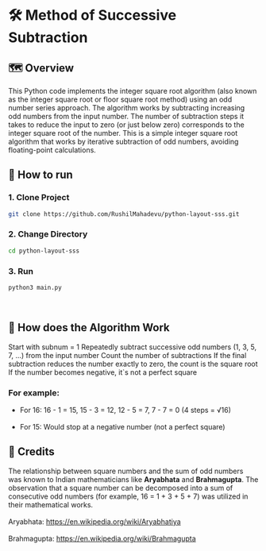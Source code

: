 # 🛠️ Method of Successive Subtraction 
## 🗺️ Overview

This Python code implements the integer square root algorithm (also known as the integer square root or floor square root method) using an odd number series approach. The algorithm works by subtracting increasing odd numbers from the input number. The number of subtraction steps it takes to reduce the input to zero (or just below zero) corresponds to the integer square root of the number. This is a simple integer square root algorithm that works by iterative subtraction of odd numbers, avoiding floating-point calculations.
<br />

## 🚀 How to run
### 1. Clone Project
``` bash
git clone https://github.com/RushilMahadevu/python-layout-sss.git
```

### 2. Change Directory
``` bash
cd python-layout-sss
```

### 3. Run
``` bash
python3 main.py
```

<br />

## 📝 How does the Algorithm Work

Start with subnum = 1
Repeatedly subtract successive odd numbers (1, 3, 5, 7, ...) from the input number
Count the number of subtractions
If the final subtraction reduces the number exactly to zero, the count is the square root
If the number becomes negative, it`s not a perfect square

### For example:
* For 16: 16 - 1 = 15, 15 - 3 = 12, 12 - 5 = 7, 7 - 7 = 0 (4 steps = √16)
<br /><br />
* For 15: Would stop at a negative number (not a perfect square)

## 🤗 Credits
The relationship between square numbers and the sum of odd numbers was known to Indian mathematicians like **Aryabhata** and **Brahmagupta**. The observation that a square number can be decomposed into a sum of consecutive odd numbers (for example, 16 = 1 + 3 + 5 + 7) was utilized in their mathematical works.
<br /><br />
Aryabhata: https://en.wikipedia.org/wiki/Aryabhatiya
<br /><br />
Brahmagupta: https://en.wikipedia.org/wiki/Brahmagupta
